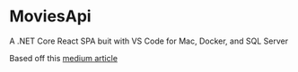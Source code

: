 # MoviesApi
A .NET Core React SPA buit with VS Code for Mac, Docker, and SQL Server

Based off this [medium article](https://codeburst.io/how-to-set-up-a-modern-full-stack-net-web-development-environment-on-mac-os-542dcd43a564)